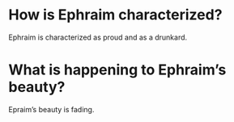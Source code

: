 # How is Ephraim characterized?

Ephraim is characterized as proud and as a drunkard.

# What is happening to Ephraim’s beauty?

Epraim’s beauty is fading.
